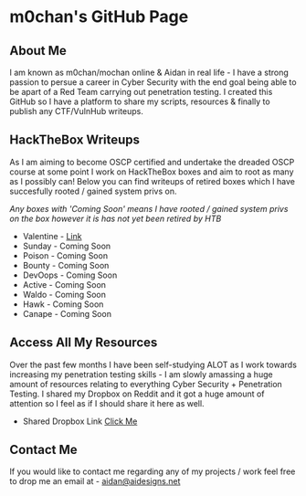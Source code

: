 # m0chan's GitHub Page

## About Me

I am known as m0chan/mochan online & Aidan in real life - I have a strong passion to persue a career in Cyber Security with the end goal being able to be apart of a Red Team carrying out penetration testing. I created this GitHub so I have a platform to share my scripts, resources & finally to publish any CTF/VulnHub writeups. 

## HackTheBox Writeups

As I am aiming to become OSCP certified and undertake the dreaded OSCP course at some point I work on HackTheBox boxes and aim to root as many as I possibly can! Below you can find writeups of retired boxes which I have succesfully rooted / gained system privs on. 

*Any boxes with 'Coming Soon' means I have rooted / gained system privs on the box however it is has not yet been retired by HTB*

* Valentine - [Link](https://github.com/m0chan/m0chan.github.io/blob/master/HackTheBox/ValentineHTB.md)
* Sunday - Coming Soon
* Poison - Coming Soon
* Bounty - Coming Soon
* DevOops - Coming Soon
* Active - Coming Soon
* Waldo - Coming Soon
* Hawk - Coming Soon
* Canape - Coming Soon

## Access All My Resources

Over the past few months I have been self-studying ALOT as I work towards increasing my penetration testing skills - I am slowly amassing a huge amount of resources relating to everything Cyber Security + Penetration Testing. I shared my Dropbox on Reddit and it got a huge amount of attention so I feel as if I should share it here as well.

* Shared Dropbox Link [Click Me](https://www.dropbox.com/sh/ba0t59c5fnccgms/AACvUbUSflWB1_AAgj8okEUra?dl=0)

## Contact Me

If you would like to contact me regarding any of my projects / work feel free to drop me an email at - aidan@aidesigns.net
